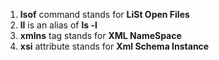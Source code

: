 1. **lsof** command stands for **LiSt Open Files**
2. **ll** is an alias of **ls -l**
3. **xmlns** tag stands for **XML NameSpace**
4. **xsi** attribute stands for **Xml Schema Instance**